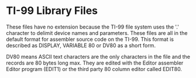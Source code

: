 # TI-99 Library Files

These files have no extension because the TI-99 file system uses the '.'
character to delimit device names and parameters. These files are all in the
default format for assembler source code on the TI-99. This format is described
as DISPLAY, VARIABLE 80 or DV80 as a short form.

DV80 means ASCII text characters are the only characters in the file and the
records are 80 bytes long max. They are edited with the Editor assembler Editor
program (EDIT1) or the third party 80 column editor called EDIT80.
